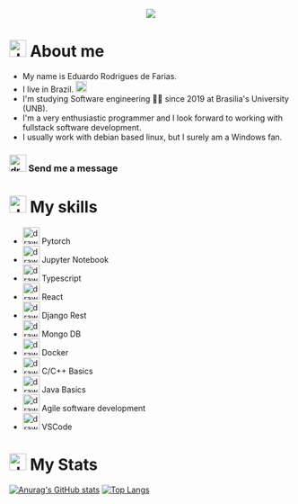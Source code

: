 <p align="center">
  <img src="https://c.tenor.com/mGgWY8RkgYMAAAAC/hello-world.gif" />
</p>
 
# <img src="https://image.flaticon.com/icons/png/512/236/236832.png" alt="drawing" width="30"/> About me
- My name is Eduardo Rodrigues de Farias.
- I live in Brazil. <img src="https://img-premium.flaticon.com/png/512/186/premium/186203.png?token=exp=1629945764~hmac=677ecf1e1f7e7482a85313cfd18ad8bc" alt="drawing" width="20"/>
- I'm studying Software engineering 👨‍💻 since 2019 at Brasilia's University (UNB).
- I'm a very enthusiastic programmer and I look forward to working with fullstack software development.
- I usually work with debian based linux, but I surely am a Windows fan.


### [<img src="https://img-premium.flaticon.com/png/512/2374/premium/2374449.png?token=exp=1629943266~hmac=a742034451323186e0b9814ef7e68da1" alt="drawing" width="30"/>](mailto:eduardo.rfarias@outlook.com) Send me a message

# <img src="https://img-premium.flaticon.com/png/512/3775/premium/3775431.png?token=exp=1629945606~hmac=9adfc4e84800d9acf739ad5c90a018d5" alt="drawing" width="30"/> My skills
- <img src="https://img-premium.flaticon.com/png/512/751/premium/751244.png?token=exp=1629944410~hmac=c4e88159e88b5bdd94f8d31dbf9e7d22" alt="drawing" width="30"/> Pytorch
- <img src="https://img-premium.flaticon.com/png/512/2729/premium/2729635.png?token=exp=1629944475~hmac=7efdd5cba6ffc7d30cff389f9718c982" alt="drawing" width="30"/> Jupyter Notebook
- <img src="https://image.flaticon.com/icons/png/512/919/919832.png" alt="drawing" width="30"/> Typescript
- <img src="https://image.flaticon.com/icons/png/512/919/919851.png" alt="drawing" width="30"/> React
- <img src="https://image.flaticon.com/icons/png/512/919/919852.png" alt="drawing" width="30"/> Django Rest
- <img src="https://s3.amazonaws.com//beta-img.b2bstack.net/uploads/production/product/product_image/1571/mongoDB.jfif" alt="drawing" width="30"/> Mongo DB
- <img src="https://image.flaticon.com/icons/png/512/919/919853.png" alt="drawing" width="30"/> Docker
- <img src="https://image.flaticon.com/icons/png/512/3600/3600912.png" alt="drawing" width="30"/> C/C++ Basics
- <img src="https://fernandofranzini.files.wordpress.com/2019/04/openjdklogo.png?w=705" alt="drawing" width="30"/> Java Basics
- <img src="https://image.flaticon.com/icons/png/512/1933/1933991.png" alt="drawing" width="30"/> Agile software development
- <img src="https://image.flaticon.com/icons/png/512/906/906324.png" alt="drawing" width="30"/> VSCode

# <img src="https://img-premium.flaticon.com/png/512/3327/premium/3327450.png?token=exp=1629945657~hmac=fe934ff65c13330d147804e271a17f1f" alt="drawing" width="30"/> My Stats
[![Anurag's GitHub stats](https://github-readme-stats.vercel.app/api?username=Eduardo-RFarias&show_icons=true&theme=github_dark)](https://github.com/anuraghazra/github-readme-stats)
[![Top Langs](https://github-readme-stats.vercel.app/api/top-langs/?username=Eduardo-RFarias&layout=compact&theme=github_dark)](https://github.com/anuraghazra/github-readme-stats)

